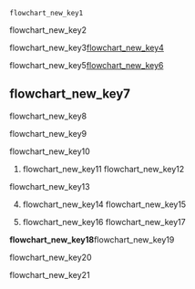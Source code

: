 

```ngMeta
flowchart_new_key1
```
flowchart_new_key2

flowchart_new_key3[flowchart_new_key4](iJmcgQRk048)



flowchart_new_key5[flowchart_new_key6](DF2XAc07eI0)



## flowchart_new_key7
flowchart_new_key8

flowchart_new_key9

flowchart_new_key10


1. flowchart_new_key11
flowchart_new_key12


flowchart_new_key13


4. flowchart_new_key14
flowchart_new_key15


6. flowchart_new_key16
flowchart_new_key17


**flowchart_new_key18**flowchart_new_key19

flowchart_new_key20

flowchart_new_key21